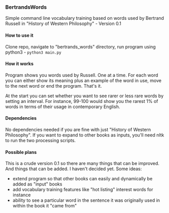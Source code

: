 ### BertrandsWords
Simple command line vocabulary training based on words used by Bertrand Russell
in "History of Western Philosophy" - Version 0.1

#### How to use it
Clone repo, navigate to "bertrands_words" directory, 
run program using python3 - `python3 main.py`

#### How it works
Program shows you words used by Russell. One at a time. For each word you can either
show its meaning plus an example of the word in use, move to the next word or end
the program. That's it.

At the start you can set whether you want to see rarer or less rare words
by setting an interval. For instance, 99-100 would show you the rarest 1% of words
in terms of their usage in contemporary English.

#### Dependencies
No dependencies needed if you are fine with just "History of Western Philosophy".
If you want to expand to other books as inputs, you'll need nltk to run
the two processing scripts.

#### Possible plans
This is a crude version 0.1 so there are many things that can be improved.
And things that can be added. I haven't decided yet. Some ideas: 
- extend program so that other books can easily and dynamically be added as "input" books
- add vocabulary training features like "hot listing" interest words for instance
- ability to see a particular word in the sentence it was originally used in within the book
it "came from"
